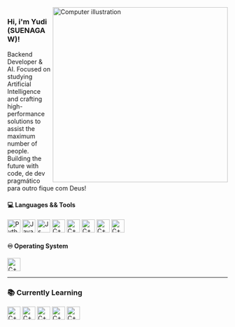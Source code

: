 <img src="https://static.vecteezy.com/system/resources/previews/010/794/340/non_2x/blue-artificial-intelligence-technology-circuit-file-free-png.png" alt="Computer illustration" width="400px" align="right" />

### Hi, i'm Yudi (SUENAGAW)!

Backend Developer & AI. 
Focused on studying Artificial Intelligence and crafting high-performance solutions to assist the maximum number of people. 
Building the future with code, de dev pragmático para outro fique com Deus!



#### 💻 Languages && Tools

<a href="https://www.python.org/"><img aligm="center" alt="Python" heigth="20" width="30" src="https://cdn.jsdelivr.net/gh/devicons/devicon@latest/icons/python/python-original.svg" /></a> 
<a href="https://www.java.com/pt-BR/"><img aligm="center" alt="Java" heigth="20" width="30" src="https://cdn.jsdelivr.net/gh/devicons/devicon@latest/icons/java/java-original.svg" /></a>
<a href="https://developer.mozilla.org/pt-BR/docs/Web/JavaScript"><img aligm="center" alt="Js" heigth="20" width="30" src="https://cdn.jsdelivr.net/gh/devicons/devicon@latest/icons/javascript/javascript-original.svg" /></a> 
<a href="https://isocpp.org/"><img aligm="center" alt="C++" heigth="20" width="30" src="https://cdn.jsdelivr.net/gh/devicons/devicon@latest/icons/cplusplus/cplusplus-original.svg" /></a> 
<a href="https://pytorch.org/"><img aligm="center" alt="C++" heigth="20" width="30" src="https://cdn.jsdelivr.net/gh/devicons/devicon@latest/icons/pytorch/pytorch-original.svg" /></a> 
<a href="https://huggingface.co/"><img aligm="center" alt="C++" heigth="20" width="30" src="https://huggingface.co/datasets/huggingface/brand-assets/resolve/main/hf-logo-pirate.png?download=true" /></a> 
<a href="https://pypi.org/project/transformers/"><img aligm="center" alt="C++" heigth="20" width="30" src="https://cdn.jsdelivr.net/gh/devicons/devicon@latest/icons/pypi/pypi-original.svg" /></a> 
<a href="https://openai.com/api/"><img aligm="center" alt="C++" heigth="20" width="30" src="https://img.icons8.com/ios11/512/FFFFFF/chatgpt.png" /></a> 


#### ♾︎ Operating System
<a href="https://archlinux.org/"><img aligm="center" alt="C++" heigth="20" width="30" src="https://cdn.jsdelivr.net/gh/devicons/devicon@latest/icons/archlinux/archlinux-original.svg" /></a> 
<!--<a href="https://hyprland.org/"><img aligm="center" alt="C++" heigth="20" width="30" src="https://ewen-lbh.gallerycdn.vsassets.io/extensions/ewen-lbh/hyprland/0.1.2/1714321732225/Microsoft.VisualStudio.Services.Icons.Default" /></a>-->

---

### 📚 Currently Learning
<a href="https://github.com/Yudisssss/API_RickEndMorth"><img aligm="center" alt="C++" heigth="20" width="30" src="https://cdn-icons-png.flaticon.com/512/10169/10169724.png" /></a>
<a href="https://www.docker.com/"><img aligm="center" alt="C++" heigth="20" width="30" src="https://cdn.jsdelivr.net/gh/devicons/devicon@latest/icons/docker/docker-original.svg" /></a>
<a href="https://openai.com/"><img aligm="center" alt="C++" heigth="20" width="30" src="https://icons.veryicon.com/png/o/education-technology/blue-gray-solid-blend-icon/artificial-intelligence-5.png" /></a>
<a href="https://nixos.org/"><img aligm="center" alt="C++" heigth="20" width="30" src="https://cdn.jsdelivr.net/gh/devicons/devicon@latest/icons/nixos/nixos-original.svg" /></a> 
<a href="https://www.langchain.com/"><img aligm="center" alt="C++" heigth="20" width="30" src="https://cdn.jsdelivr.net/gh/devicons/devicon@latest/icons/python/python-original.svg" /></a>


<!-- <a href="https://nixos.org/"><img aligm="center" alt="C++" heigth="20" width="30" src="https://cdn.jsdelivr.net/gh/devicons/devicon@latest/icons/nixos/nixos-original.svg" /></a> --> 
<!-- <a href="https://ngrok.com/"><img aligm="center" alt="C++" heigth="20" width="30" src="https://images.icon-icons.com/3913/PNG/512/ngrok_logo_icon_248373.png" /></a> -->
<!--
Dia	Tópico
1	Linux + Wayland: conceitos
2	Instalando Hyprland
3	Explorando o hyprland.conf
4	Personalizando terminal, barra, menu
5	Criando seu primeiro rice
6	Publicando seu Git de dotfiles
-->
